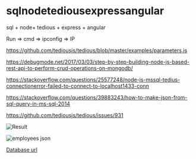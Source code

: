 # sqlnodetediousexpressangular
sql + node+ tedious + express + angular



Run => cmd => ipconfig => IP 

https://github.com/tediousjs/tedious/blob/master/examples/parameters.js

https://debugmode.net/2017/03/03/step-by-step-building-node-js-based-rest-api-to-perform-crud-operations-on-mongodb/

https://stackoverflow.com/questions/25577248/node-js-mssql-tedius-connectionerror-failed-to-connect-to-localhost1433-conn

https://stackoverflow.com/questions/39883243/how-to-make-json-from-sql-query-in-ms-sql-2014

https://github.com/tediousjs/tedious/issues/931


![Result](https://github.com/sarveshhome/sqlnodetediousexpressangular/blob/master/Output.bmp)

![employees json](https://github.com/sarveshhome/sqlnodetediousexpressangular/blob/master/employeejson.bmp)


[Database url](https://github.com/sarveshhome/sqlnodetediousexpressangular/blob/master/Products.sql)

